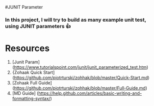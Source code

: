 #JUNIT Parameter

### In this project, I will try to build as many example unit test, using JUNIT parameters :+1:

# Resources
 1.  [Junit Param] (https://www.tutorialspoint.com/junit/junit_parameterized_test.htm)
 2. {Zohaak Quick Start] (https://github.com/piotrturski/zohhak/blob/master/Quick-Start.md)
 3. [Zohaak Full Guide] (https://github.com/piotrturski/zohhak/blob/master/Full-Guide.md)
 4. [MD Guide] (https://help.github.com/articles/basic-writing-and-formatting-syntax/)